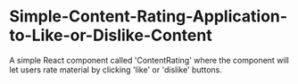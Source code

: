 # Simple-Content-Rating-Application-to-Like-or-Dislike-Content
A simple React component called 'ContentRating' where the component will let users rate material by clicking 'like' or 'dislike' buttons.
